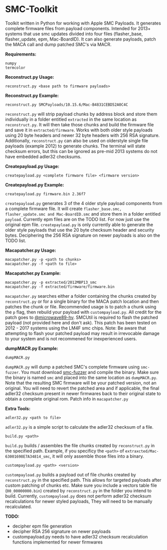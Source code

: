 # SMC-Toolkit
Toolkit written in Python for working with Apple SMC Payloads. It generates complete firmware files from payload components. Intended for 2013+ systems that use smc updates divided into four files (flasher_base, flasher_update, epm, Mac-BoardID). It can also generate payloads, patch the MACA call and dump patched SMC's via MACR.

__Requirements:__
```
numpy
termcolor
```

__Reconstruct.py Usage:__
```
reconstruct.py <base path to firmware payloads>
```

__Reconstruct.py Example:__
```
reconstruct.py SMCPayloads/10.15.6/Mac-B4831CEBD52A0C4C
```

`reconstruct.py` will strip payload chunks by address block and store them individually in a folder entitled `extracted` in the same location as `reconstruct.py`. It will then take those chunks and build the firmware file and save it in `extracted/firmware`. Works with both older style payloads using 20 byte headers and newer 32 byte headers with 256 RSA signature. Additionally, `reconstruct.py` can also be used on olderstyle single file payloads (example 2012) to generate chunks. The terminal will state checksum errors, but this can be ignored as pre-mid 2013 systems do not have embedded adler32 checksums.


__Createpayload.py Usage:__
```
createpayload.py <complete firmware file> <firmware version>
```

__Createpayload.py Example:__
```
createpayload.py firmware.bin 2.36f7
```

`createpayload.py` generates 3 of the 4 older style payload components from a complete firmware file. It will create `flasher_base.smc, flasher_update.smc and Mac-BoardID.smc` and store them in a folder entitled `payload`. Currently epm files are on the TODO list. For now just use the original epm file. `createpayload.py` is only currently able to generate the older style payloads that use the 20 byte checksum header and security bytes. Deciphering the 256 RSA signature on newer payloads is also on the TODO list.


__Macapatcher.py Usage:__
```
macapatcher.py -p <path to chunks>
macapatcher.py -f <path to file>
```

__Macapatcher.py Example:__
```
macapatcher.py -p extracted/2012MBP13_smc
macapatcher.py -f extracted/firmware/firmware.bin
```
`macapatcher.py` searches either a folder containing the chunks created by `reconstruct.py` or for a single binary for the MACA patch location and then patches the chunk or file. Recommended usage is to patch a chunk using the `p` flag, then rebuild your payload with `custompayload.py`. All credit for the patch goes to [@microwave89-hv](https://github.com/microwave89-hv). SMCUtil is required to flash the patched payload (not provided here and don't ask). This patch has been tested on 2012 - 2017 systems using the LM4F smc chips. Note: Be aware that attempting to flash your patched payload may result in irrevocable damage to your system and is not recommened for inexperienced users.


__dumpMACR.py Example:__
```
dumpMACR.py
```
`dumpMACR.py` will dump a patched SMC's complete firmware using `smc-fuzzer`. You must download [smc-fuzzer](https://github.com/theopolis/smc-fuzzer) and compile the binary. Make sure the binary is named `smc` and placed into the same location as `dumpMACR.py`. Note that the resulting SMC firmware will be your patched version, not an original. You will need to revert the patched area and if applicable, the final adler32 checksum present in newer firmwares back to their original state to obtain a complete original rom. Patch info in `macapatcher.py`


__Extra Tools:__
```
adler32.py <path to file>
```
`adler32.py` is a simple script to calculate the adler32 checksum of a file.

```
build.py <path>
```
`build.py` builds / assembles the file chunks created by `reconstruct.py` in the specified path. Example, if you specificy the `<path>` of `extraxcted/Mac-63001698E7A34814_smc`, it will only assemble those files into a binary.

```
custompayload.py <path> <version>
```
`custompayload.py` builds a payload out of file chunks created by `reconstruct.py` in the specified path. This allows for targeted payloads after custom patching of chunks etc. Make sure you include a vectors table file (`00_00000000.bin`) created by `reconstruct.py` in the folder you intend to build. Currently, `custompayload.py` does not perform adler32 checksum recalculations for newer styled payloads, They will need to be manually recalculated.


__TODO:__
- decipher epm file generation
- decipher RSA 256 signature on newer payloads
- custompayload.py needs to have adler32 checksum recalculation functions implemented for newer firmwares
